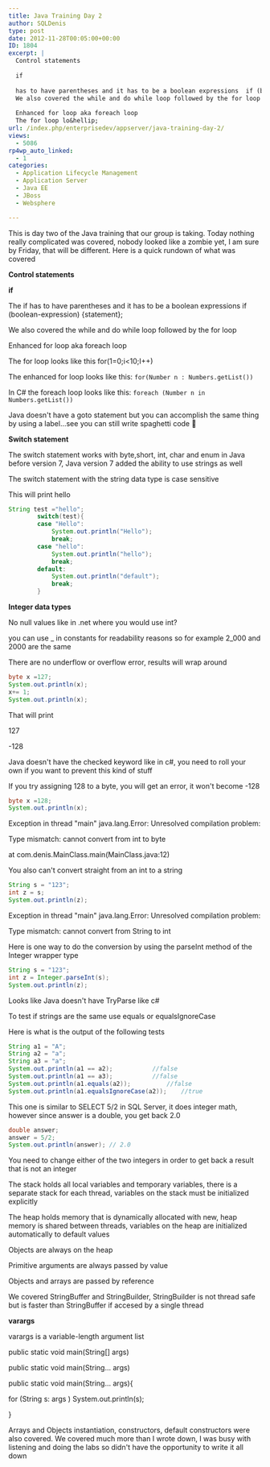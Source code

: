 ```yaml
---
title: Java Training Day 2
author: SQLDenis
type: post
date: 2012-11-28T00:05:00+00:00
ID: 1804
excerpt: |
  Control statements
  
  if
  
  has to have parentheses and it has to be a boolean expressions  if (boolean-expression) {statement};
  We also covered the while and do while loop followed by the for loop
  
  Enhanced for loop aka foreach loop
  The for loop lo&hellip;
url: /index.php/enterprisedev/appserver/java-training-day-2/
views:
  - 5086
rp4wp_auto_linked:
  - 1
categories:
  - Application Lifecycle Management
  - Application Server
  - Java EE
  - JBoss
  - Websphere

---
```

This is day two of the Java training that our group is taking. Today nothing really complicated was covered, nobody looked like a zombie yet, I am sure by Friday, that will be different. Here is a quick rundown of what was covered

**Control statements**

**if**

The if has to have parentheses and it has to be a boolean expressions if (boolean-expression) {statement};
  
We also covered the while and do while loop followed by the for loop

Enhanced for loop aka foreach loop
  
The for loop looks like this for(1=0;i<10;I++)
  
The enhanced for loop looks like this: `for(Number n : Numbers.getList())`
  
In C# the foreach loop looks like this: `foreach (Number n in Numbers.getList())`

Java doesn't have a goto statement but you can accomplish the same thing by using a label...see you can still write spaghetti code 🙂

**Switch statement**
  
The switch statement works with byte,short, int, char and enum in Java before version 7, Java version 7 added the ability to use strings as well

The switch statement with the string data type is case sensitive
  
This will print hello

```java
String test ="hello";
		switch(test){
		case "Hello":
			System.out.println("Hello");
			break;
		case "hello":
			System.out.println("hello");
			break;
		default:
			System.out.println("default");
			break;
		}

```
**Integer data types**
  
No null values like in .net where you would use int?
  
you can use _ in constants for readability reasons so for example 2_000 and 2000 are the same
  
There are no underflow or overflow error, results will wrap around

```java
byte x =127;
System.out.println(x);
x+= 1;
System.out.println(x);
```

That will print
  
127
  
-128

Java doesn't have the checked keyword like in c#, you need to roll your own if you want to prevent this kind of stuff

If you try assigning 128 to a byte, you will get an error, it won't become -128

```java
byte x =128;
System.out.println(x);
```

Exception in thread "main" java.lang.Error: Unresolved compilation problem:
  
Type mismatch: cannot convert from int to byte
  
at com.denis.MainClass.main(MainClass.java:12)

You also can't convert straight from an int to a string

```java
String s = "123";
int z = s;
System.out.println(z);
```

Exception in thread "main" java.lang.Error: Unresolved compilation problem:
  
Type mismatch: cannot convert from String to int

Here is one way to do the conversion by using the parseInt method of the Integer wrapper type

```java
String s = "123";
int z = Integer.parseInt(s);
System.out.println(z);
```

Looks like Java doesn't have TryParse like c#

To test if strings are the same use equals or equalsIgnoreCase
  
Here is what is the output of the following tests

```java
String a1 = "A";
String a2 = "a";
String a3 = "a";
System.out.println(a1 == a2); 			//false
System.out.println(a1 == a3); 			//false
System.out.println(a1.equals(a2));  		//false
System.out.println(a1.equalsIgnoreCase(a2)); 	//true
```

This one is similar to SELECT 5/2 in SQL Server, it does integer math, however since answer is a double, you get back 2.0

```java
double answer;
answer = 5/2;
System.out.println(answer); // 2.0
```

You need to change either of the two integers in order to get back a result that is not an integer

The stack holds all local variables and temporary variables, there is a separate stack for each thread, variables on the stack must be initialized explicitly
  
The heap holds memory that is dynamically allocated with new, heap memory is shared between threads, variables on the heap are initialized automatically to default values
  
Objects are always on the heap

Primitive arguments are always passed by value
  
Objects and arrays are passed by reference

We covered StringBuffer and StringBuilder, StringBuilder is not thread safe but is faster than StringBuffer if accesed by a single thread

**varargs**
  
varargs is a variable-length argument list

public static void main(String[] args)
  
public static void main(String... args)

public static void main(String... args){
      
for (String s: args ) System.out.println(s);
    
}

Arrays and Objects instantiation, constructors, default constructors were also covered. We covered much more than I wrote down, I was busy with listening and doing the labs so didn't have the opportunity to write it all down